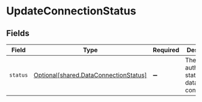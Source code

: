 # UpdateConnectionStatus


## Fields

| Field                                                                                | Type                                                                                 | Required                                                                             | Description                                                                          |
| ------------------------------------------------------------------------------------ | ------------------------------------------------------------------------------------ | ------------------------------------------------------------------------------------ | ------------------------------------------------------------------------------------ |
| `status`                                                                             | [Optional[shared.DataConnectionStatus]](../../models/shared/dataconnectionstatus.md) | :heavy_minus_sign:                                                                   | The current authorization status of the data connection.                             |